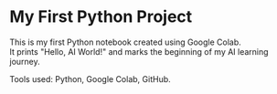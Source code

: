  # My First Python Project

This is my first Python notebook created using Google Colab.  
It prints "Hello, AI World!" and marks the beginning of my AI learning journey.

Tools used: Python, Google Colab, GitHub.
